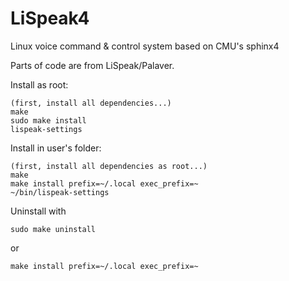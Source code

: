 # LiSpeak4
Linux voice command &amp; control system based on CMU's sphinx4

Parts of code are from LiSpeak/Palaver.

Install as root:

	(first, install all dependencies...)
    make
    sudo make install
    lispeak-settings

Install in user's folder:

	(first, install all dependencies as root...)
    make
    make install prefix=~/.local exec_prefix=~
    ~/bin/lispeak-settings

Uninstall with

    sudo make uninstall

or

    make install prefix=~/.local exec_prefix=~

